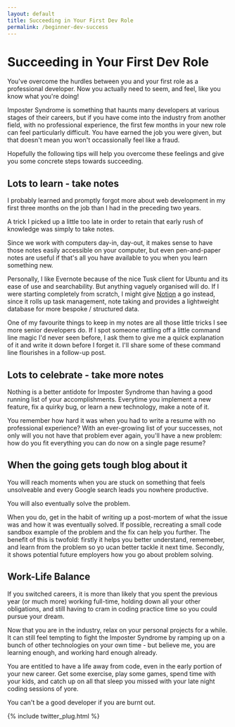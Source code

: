 ```yaml
---
layout: default
title: Succeeding in Your First Dev Role
permalink: /beginner-dev-success
---
```


<script>
  var wordcount = document.body.innerText.split(' ').length;
  document.getElementById('wordCount').innerText = wordCount;
</script>

<div id='wordCount'></div>

# Succeeding in Your First Dev Role

You've overcome the hurdles between you and your first role as a professional developer. Now you actually need to seem, and feel, like you know what you're doing!

Imposter Syndrome is something that haunts many developers at various stages of their careers, but if you have come into the industry from another field, with no professional experience, the first few months in your new role can feel particularly difficult. You have earned the job you were given, but that doesn't mean you won't occassionally feel like a fraud.

Hopefully the following tips will help you overcome these feelings and give you some concrete steps towards succeeding.

## Lots to learn - take notes

I probably learned and promptly forgot more about web development in my first three months on the job than I had in the preceding two years.

A trick I picked up a little too late in order to retain that early rush of knowledge was simply to take notes.

Since we work with computers day-in, day-out, it makes sense to have those notes easily accessible on your computer, but even pen-and-paper notes are useful if that's all you have available to you when you learn something new.

Personally, I like Evernote because of the nice Tusk client for Ubuntu and its ease of use and searchability. But anything vaguely organised will do. If I were starting completely from scratch, I might give [Notion](https://notion.so) a go instead, since it rolls up task management, note taking and provides a lightweight database for more bespoke / structured data.

One of my favourite things to keep in my notes are all those little tricks I see more senior developers do. If I spot someone rattling off a little command line magic I'd never seen before, I ask them to give me a quick explanation of it and write it down before I forget it. I'll share some of these command line flourishes in a follow-up post.

## Lots to celebrate - take more notes

Nothing is a better antidote for Imposter Syndrome than having a good running list of your accomplishments. Everytime you implement a new feature, fix a quirky bug, or learn a new technology, make a note of it.

You remember how hard it was when you had to write a resume with no professional experience? With an ever-growing list of your successes, not only will you not have that problem ever again, you'll have a new problem: how do you fit everything you can do now on a single page resume?

## When the going gets tough blog about it

You will reach moments when you are stuck on something that feels unsolveable and every Google search leads you nowhere productive.

You will also eventually solve the problem.

When you do, get in the habit of writing up a post-mortem of what the issue was and how it was eventually solved. If possible, recreating a small code sandbox example of the problem and the fix can help you further. The benefit of this is twofold: firstly it helps you better understand, rememeber, and learn from the problem so yo ucan better tackle it next time. Secondly, it shows potential future employers how you go about problem solving.

## Work-Life Balance

If you switched careers, it is more than likely that you spent the previous year (or much more) working full-time, holding down all your other obligations, and still having to cram in coding practice time so you could pursue your dream.

Now that you are in the industry, relax on your personal projects for a while. It can still feel tempting to fight the Imposter Syndrome by ramping up on a bunch of other technologies on your own time - but believe me, you are learning enough, and working hard enough already.

You are entitled to have a life away from code, even in the early portion of your new career. Get some exercise, play some games, spend time with your kids, and catch up on all that sleep you missed with your late night coding sessions of yore.

You can't be a good developer if you are burnt out.

{% include twitter_plug.html %}
